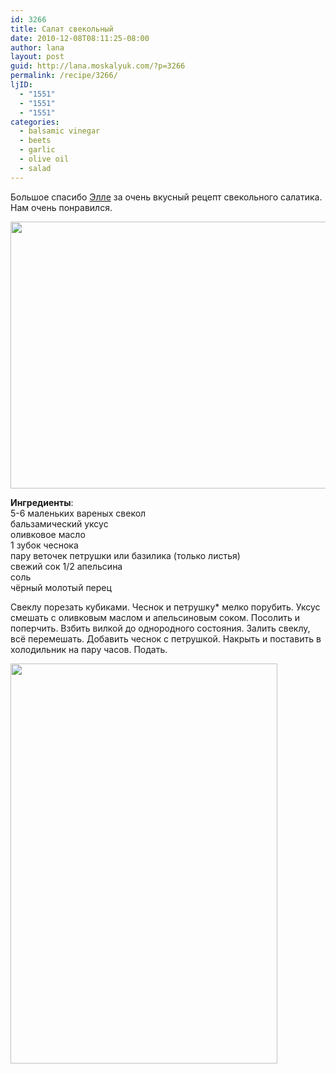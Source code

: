 ```yaml
---
id: 3266
title: Салат свекольный
date: 2010-12-08T08:11:25-08:00
author: lana
layout: post
guid: http://lana.moskalyuk.com/?p=3266
permalink: /recipe/3266/
ljID:
  - "1551"
  - "1551"
  - "1551"
categories:
  - balsamic vinegar
  - beets
  - garlic
  - olive oil
  - salad
---
```

Большое спасибо [Элле](http://elladkin.livejournal.com/257610.html) за очень вкусный рецепт свекольного салатика. Нам очень понравился.

<img loading="lazy" class="alignnone" title="beet salad" src="http://farm6.static.flickr.com/5290/5232436095_4206a5203b_z.jpg" alt="" width="640" height="427" /> 

**Ингредиенты**:  
5-6 маленьких вареных свекол  
бальзамический уксус  
оливковое масло  
1 зубок чеснока  
пару веточек петрушки или базилика (только листья)  
свежий сок 1/2 апельсина  
соль  
чёрный молотый перец

Свеклу порезать кубиками. Чеснок и петрушку* мелко порубить. Уксус смешать с оливковым маслом и апельсиновым соком. Посолить и поперчить. Взбить вилкой до однородного состояния. Залить свеклу, всё перемешать. Добавить чеснок с петрушкой. Накрыть и поставить в холодильник на пару часов. Подать.

<img loading="lazy" class="alignnone" title="beet salad" src="http://farm6.static.flickr.com/5045/5232429333_2fffa0c330_z.jpg" alt="" width="427" height="640" />